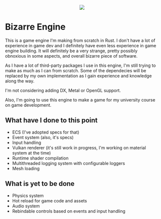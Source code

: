 <p align="center">
  <img src="https://github.com/nightingazer/bizarre-engine-rust/assets/80068087/1a2685a4-7609-409d-b07c-fb6d39552e32">
</p>

# Bizarre Engine #

This is a game engine I'm making from scratch in Rust. I don't have a lot of experience in game dev 
and I definitely have even less experience in game engine building. It will definitely be a very
strange, pretty possibly obnoxious in some aspects, and overall bizarre piece of
software.

As I have a lot of third-party packages I use in this engine, I'm still trying to make as much
as I can from scratch. Some of the dependecies will be replaced by my own implementation
as I gain experience and knowledge along the way.

I'm not considering adding DX, Metal or OpenGL support.

Also, I'm going to use this engine to make a game for my university course on game development.

## What have I done to this point ##

* ECS (I've adopted specs for that)
* Event system (also, it's specs)
* Input handling
* Vulkan renderer (it's still work in progress, I'm working on material system at the time)
* Runtime shader compilation
* Multithreaded logging system with configurable loggers
* Mesh loading

## What is yet to be done ##

* Physics system
* Hot reload for game code and assets
* Audio system
* Rebindable controls based on events and input handling
